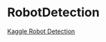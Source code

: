 # RobotDetection
[Kaggle Robot Detection](http://www.kaggle.com/c/facebook-recruiting-iv-human-or-bot)

